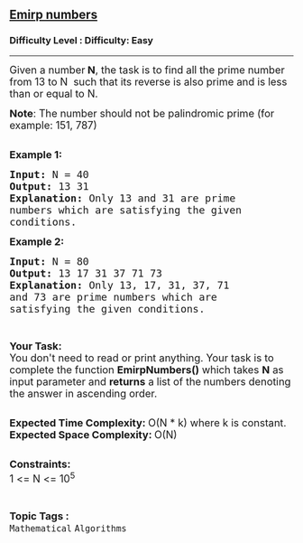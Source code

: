 <h2><a href="https://www.geeksforgeeks.org/problems/emirp-numbers4337/1?page=13&status=unsolved&sortBy=accuracy">Emirp numbers</a></h2><h3>Difficulty Level : Difficulty: Easy</h3><hr><div class="problems_problem_content__Xm_eO"><p><span style="font-size:18px">Given a number<strong> N</strong>, the task is to find&nbsp;all the prime number from 13 to N&nbsp; such that its reverse is also prime and is less than or equal to N.</span></p>

<p><span style="font-size:18px"><strong>Note</strong>: The number should not be palindromic prime (for example: 151, 787)</span><br>
&nbsp;</p>

<p><span style="font-size:18px"><strong>Example 1:</strong></span></p>

<pre><span style="font-size:18px"><strong>Input: </strong>N = 40
<strong>Output: </strong>13 31
<strong>Explanation: </strong>Only 13 and 31 are prime
numbers which are satisfying the given
conditions.</span>
</pre>

<p><span style="font-size:18px"><strong>Example 2:</strong></span></p>

<pre><span style="font-size:18px"><strong>Input: </strong>N = 80
<strong>Output: </strong>13 17 31 37 71 73&nbsp;
<strong>Explanation: </strong>Only 13, 17, 31, 37, 71
and 73 are prime numbers which are
satisfying the given conditions.</span>
</pre>

<p>&nbsp;</p>

<p><span style="font-size:18px"><strong>Your Task:</strong><br>
You don't need to read or print anything. Your task is&nbsp;to complete the function&nbsp;<strong>EmirpNumbers()</strong>&nbsp;which takes <strong>N</strong> as input parameter and <strong>returns</strong> a list of the<strong>&nbsp;</strong>numbers denoting the answer in ascending order.</span><br>
&nbsp;</p>

<p><span style="font-size:18px"><strong>Expected Time Complexity:&nbsp;</strong>O(N * k) where k is constant.<br>
<strong>Expected Space Complexity:&nbsp;</strong>O(N)</span><br>
&nbsp;</p>

<p><span style="font-size:18px"><strong>Constraints:</strong><br>
1 &lt;= N &lt;= 10<sup>5</sup></span></p>
</div><br><p><span style=font-size:18px><strong>Topic Tags : </strong><br><code>Mathematical</code>&nbsp;<code>Algorithms</code>&nbsp;
